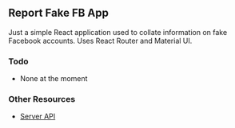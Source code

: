 ## Report Fake FB App

Just a simple React application used to collate information on fake Facebook accounts. Uses React Router and Material UI.

### Todo
 - None at the moment

### Other Resources
 - [Server API](https://github.com/coarse/reportfakefb-api)